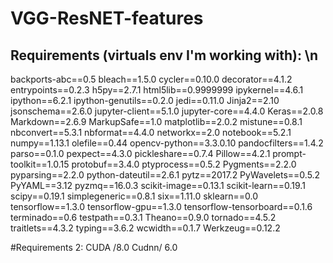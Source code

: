 # VGG-ResNET-features

## Requirements (virtuals env I'm working with): \n
backports-abc==0.5
bleach==1.5.0
cycler==0.10.0
decorator==4.1.2
entrypoints==0.2.3
h5py==2.7.1
html5lib==0.9999999
ipykernel==4.6.1
ipython==6.2.1
ipython-genutils==0.2.0
jedi==0.11.0
Jinja2==2.10
jsonschema==2.6.0
jupyter-client==5.1.0
jupyter-core==4.4.0
Keras==2.0.8
Markdown==2.6.9
MarkupSafe==1.0
matplotlib==2.0.2
mistune==0.8.1
nbconvert==5.3.1
nbformat==4.4.0
networkx==2.0
notebook==5.2.1
numpy==1.13.1
olefile==0.44
opencv-python==3.3.0.10
pandocfilters==1.4.2
parso==0.1.0
pexpect==4.3.0
pickleshare==0.7.4
Pillow==4.2.1
prompt-toolkit==1.0.15
protobuf==3.4.0
ptyprocess==0.5.2
Pygments==2.2.0
pyparsing==2.2.0
python-dateutil==2.6.1
pytz==2017.2
PyWavelets==0.5.2
PyYAML==3.12
pyzmq==16.0.3
scikit-image==0.13.1
scikit-learn==0.19.1
scipy==0.19.1
simplegeneric==0.8.1
six==1.11.0
sklearn==0.0
tensorflow==1.3.0
tensorflow-gpu==1.3.0
tensorflow-tensorboard==0.1.6
terminado==0.6
testpath==0.3.1
Theano==0.9.0
tornado==4.5.2
traitlets==4.3.2
typing==3.6.2
wcwidth==0.1.7
Werkzeug==0.12.2

#Requirements 2:
CUDA /8.0
Cudnn/ 6.0

